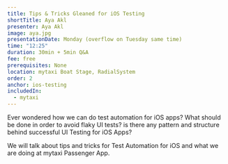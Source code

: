 ```yaml
---
title: Tips & Tricks Gleaned for iOS Testing
shortTitle: Aya Akl
presenter: Aya Akl
image: aya.jpg
presentationDate: Monday (overflow on Tuesday same time)
time: "12:25"
duration: 30min + 5min Q&A
fee: free
prerequisites: None
location: mytaxi Boat Stage, RadialSystem
order: 2
anchor: ios-testing
includedIn: 
  - mytaxi
---
```

				
Ever wondered how we can do test automation for iOS apps? What should be done in order to avoid flaky UI tests? is there any pattern and structure behind successful UI Testing for iOS Apps?

We will talk about tips and tricks for Test Automation for iOS and what we are doing at mytaxi Passenger App.
	      	